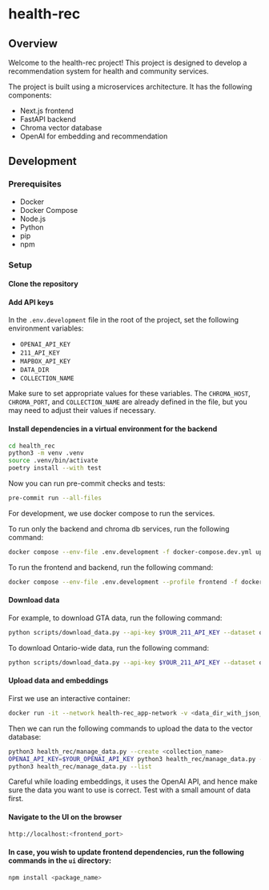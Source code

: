 # health-rec

## Overview

Welcome to the health-rec project! This project is designed to develop a recommendation system for health and community services.

The project is built using a microservices architecture. It has the following components:

- Next.js frontend
- FastAPI backend
- Chroma vector database
- OpenAI for embedding and recommendation


## Development

### Prerequisites

- Docker
- Docker Compose
- Node.js
- Python
- pip
- npm

### Setup

#### Clone the repository

#### Add API keys

In the `.env.development` file in the root of the project, set the following environment variables:
  - `OPENAI_API_KEY`
  - `211_API_KEY`
  - `MAPBOX_API_KEY`
  - `DATA_DIR`
  - `COLLECTION_NAME`

Make sure to set appropriate values for these variables. The `CHROMA_HOST`, `CHROMA_PORT`, and `COLLECTION_NAME`
are already defined in the file, but you may need to adjust their values if necessary.

#### Install dependencies in a virtual environment for the backend

```bash
cd health_rec
python3 -m venv .venv
source .venv/bin/activate
poetry install --with test
```

Now you can run pre-commit checks and tests:

```bash
pre-commit run --all-files
```

For development, we use docker compose to run the services.

To run only the backend and chroma db services, run the following command:

```bash
docker compose --env-file .env.development -f docker-compose.dev.yml up
```

To run the frontend and backend, run the following command:

```bash
docker compose --env-file .env.development --profile frontend -f docker-compose.dev.yml up
```

#### Download data

For example, to download GTA data, run the following command:

```bash
python scripts/download_data.py --api-key $YOUR_211_API_KEY --dataset on --is-gta --data-dir /mnt/data/211
```

To download Ontario-wide data, run the following command:

```bash
python scripts/download_data.py --api-key $YOUR_211_API_KEY --dataset on --data-dir /mnt/data/211
```

#### Upload data and embeddings

First we use an interactive container:

```bash
docker run -it --network health-rec_app-network -v <data_dir_with_json_files>:/data -v `pwd`:/workspace -w /workspace vectorinstitute/health-rec:backend-dev-latest bash
```

Then we can run the following commands to upload the data to the vector database:

```bash
python3 health_rec/manage_data.py --create <collection_name>
OPENAI_API_KEY=$YOUR_OPENAI_API_KEY python3 health_rec/manage_data.py --load <collection_name> --data-dir /data --load-embeddings
python3 health_rec/manage_data.py --list
```

Careful while loading embeddings, it uses the OpenAI API, and hence make sure the data you want to use is correct. Test with a small amount of data first.

#### Navigate to the UI on the browser

```bash
http://localhost:<frontend_port>
```

#### In case, you wish to update frontend dependencies, run the following commands in the `ui` directory:

```bash
npm install <package_name>
```
